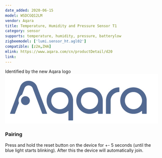 ```yaml
---
date_added: 2020-06-15
model: WSDCGQ12LM
vendor: Aqara
title: Temperature, Humidity and Pressure Sensor T1
category: sensor
supports: temperature, humidity, pressure, batterylow
zigbeemodel: ['lumi.sensor_ht.agl02']
compatible: [z2m,ZHA]
mlink: https://www.aqara.com/cn/productDetail/d20
link: 
---
```


Identified by the new Aqara logo ![](/assets/images/new_aqara_logo.jpg)

### Pairing
Press and hold the reset button on the device for +- 5 seconds (until the blue light starts blinking).
After this the device will automatically join.
